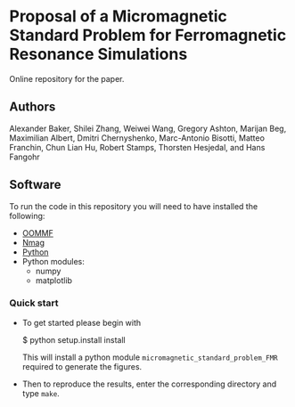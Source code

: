 # Proposal of a Micromagnetic Standard Problem for Ferromagnetic Resonance Simulations

Online repository for the paper.

## Authors
Alexander Baker, Shilei Zhang, Weiwei Wang, Gregory Ashton, Marijan Beg,
Maximilian Albert, Dmitri Chernyshenko, Marc-Antonio Bisotti, Matteo Franchin,
Chun Lian Hu, Robert Stamps, Thorsten Hesjedal, and Hans Fangohr

## Software

To run the code in this repository you will need to have installed the following:

* [OOMMF](http://math.nist.gov/oommf/) 
* [Nmag](http://nmag.soton.ac.uk/nmag/) 
* [Python](https://www.python.org)
* Python modules:
  * numpy
  * matplotlib

### Quick start

* To get started please begin with

    $ python setup.install install

  This will install a python module `micromagnetic_standard_problem_FMR`
  required to generate the figures.

* Then to reproduce the results, enter the corresponding directory and type `make`. 


